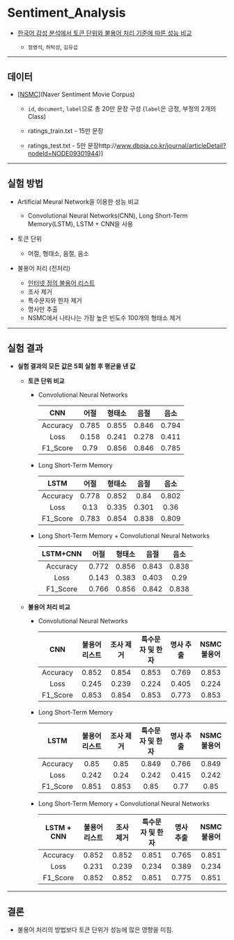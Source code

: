 # Sentiment_Analysis

 * [한국어 감성 분석에서 토큰 단위와 불용어 처리 기준에 따른 성능 비교](http://www.dbpia.co.kr/journal/articleDetail?nodeId=NODE09301944)
 
   * `정영석`, `허탁성`, `김유섭`

-------------------------------------------

## 데이터

 * [[NSMC](https://github.com/e9t/nsmc)](Naver Sentiment Movie Corpus)
 
    * `id`, `document`, `label`으로 총 20만 문장 구성 (`label`은 긍정, 부정의 2개의 Class)
 
    * ratings_train.txt - 15만 문장
    
    * ratings_test.txt - 5만 문장http://www.dbpia.co.kr/journal/articleDetail?nodeId=NODE09301944)] 
 
 -------------------------------------------
 
## 실험 방법
 
 * Artificial Meural Network을 이용한 성능 비교
  
   * Convolutional Neural Networks(CNN), Long Short-Term Memory(LSTM), LSTM + CNN을 사용
  
 * 토큰 단위
 
   * 어절, 형태소, 음절, 음소
  
 * 불용어 처리 (전처리)
 
   * [인터넷 정의 불용어 리스트](https://bab2min.tistory.com/544)
   * 조사 제거
   * 특수문자와 한자 제거
   * 명사만 추출
   * NSMC에서 나타나는 가장 높은 빈도수 100개의 형태소 제거

-------------------------------------------
   
## 실험 결과

 * **실험 결과의 모든 값은 5회 실험 후 평균을 낸 값**

   * **토큰 단위 비교**
   
     * Convolutional Neural Networks

       |    CNN    | 어절  | 형태소 | 음절  | 음소  |
       | :-------: | :---: | :----: | :---: | :---: |
       | Accuracy  | 0.785 | 0.855  | 0.846 | 0.794 |
       | Loss      | 0.158 | 0.241  | 0.278 | 0.411 |
       | F1_Score  | 0.79  | 0.856  | 0.846 | 0.785 |   

     * Long Short-Term Memory

       |    LSTM   | 어절  | 형태소 | 음절  | 음소  |
       | :-------: | :---: | :----: | :---: | :---: |
       | Accuracy  | 0.778 | 0.852  | 0.84  | 0.802 |
       | Loss      | 0.13  | 0.335  | 0.301 | 0.36  |
       | F1_Score  | 0.783 | 0.854  | 0.838 | 0.809 |      

     * Long Short-Term Memory + Convolutional Neural Networks

       | LSTM+CNN  | 어절  | 형태소 | 음절  | 음소  |
       | :-------: | :---: | :----: | :---: | :---: |
       | Accuracy  | 0.772 | 0.856  | 0.843 | 0.838 |
       | Loss      | 0.143 | 0.383  | 0.403 | 0.29  |
       | F1_Score  | 0.766 | 0.856  | 0.842 | 0.838 |   



   * **불용어 처리 비교**
   
     * Convolutional Neural Networks

       |    CNN    | 불용어 리스트 | 조사 제거 | 특수문자 및 한자 | 명사 추출 | NSMC불용어 |
       | :-------: | :----------: | :------: | :------------: | :-------: | :-------: |   
       | Accuracy  | 0.852        | 0.854    | 0.853          | 0.769     | 0.853     |
       | Loss      | 0.245        | 0.239    | 0.224          | 0.405     | 0.224     |
       | F1_Score  | 0.853        | 0.854    | 0.853          | 0.773     | 0.853     |   

     * Long Short-Term Memory

       |    LSTM   | 불용어 리스트 | 조사 제거 | 특수문자 및 한자 | 명사 추출 | NSMC불용어 |
       | :-------: | :----------: | :------: | :------------: | :-------: | :-------: |
       | Accuracy  | 0.85         | 0.85     | 0.849          | 0.766     | 0.849     |
       | Loss      | 0.242        | 0.24     | 0.242          | 0.415     | 0.242     |
       | F1_Score  | 0.851        | 0.853    | 0.85           | 0.77      | 0.85      |   
     
     * Long Short-Term Memory + Convolutional Neural Networks

       |LSTM + CNN | 불용어 리스트 | 조사 제거 | 특수문자 및 한자 | 명사 추출 | NSMC불용어 |
       | :-------: | :----------: | :------: | :------------: | :-------: | :-------: |  
       | Accuracy  | 0.852        | 0.852    | 0.851          | 0.765     | 0.851     |
       | Loss      | 0.231        | 0.239    | 0.234          | 0.389     | 0.234     |
       | F1_Score  | 0.852        | 0.852    | 0.851          | 0.775     | 0.851     |   
  
-------------------------------------------

 ## 결론
 
  * 불용어 처리의 방법보다 토큰 단위가 성능에 많은 영향을 미침.
